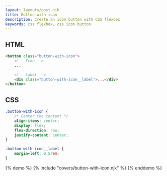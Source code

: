 ```yaml
---
layout: layouts/post.njk
title: Button with icon
description: Create an icon button with CSS flexbox
keywords: css flexbox, css icon button
---
```


## HTML

```html
<button class="button-with-icon">
    <!-- Icon -->
    ...

    <!-- Label -->
    <div class="button-with-icon__label">...</div>
</button>
```

## CSS

```css
.button-with-icon {
    /* Center the content */
    align-items: center;
    display: flex;
    flex-direction: row;
    justify-content: center;
}

.button-with-icon__label {
    margin-left: 0.5rem;
}
```

{% demo %}
{% include "covers/button-with-icon.njk" %}
{% enddemo %}
